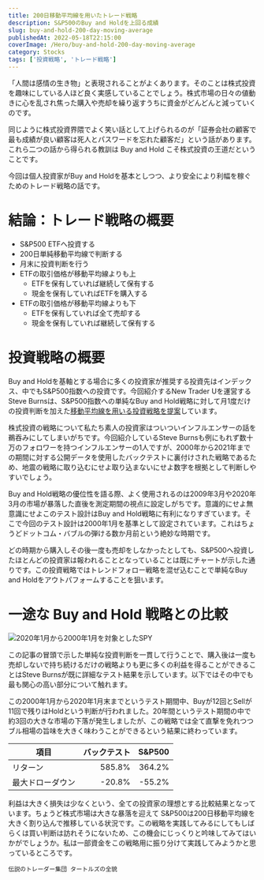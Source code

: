 ```yaml
---
title: 200日移動平均線を用いたトレード戦略
description: S&P500のBuy and Holdを上回る成績
slug: buy-and-hold-200-day-moving-average
publishedAt: 2022-05-18T22:15:00
coverImage: /Hero/buy-and-hold-200-day-moving-average
category: Stocks
tags: ['投資戦略', 'トレード戦略']
---
```


「人間は感情の生き物」と表現されることがよくあります。そのことは株式投資を趣味にしている人ほど良く実感していることでしょう。株式市場の日々の値動きに心を乱され焦った購入や売却を繰り返すうちに資金がどんどんと減っていくのです。

同じように株式投資界隈でよく笑い話として上げられるのが「証券会社の顧客で最も成績が良い顧客は死人とパスワードを忘れた顧客だ」という話があります。これら二つの話から得られる教訓は Buy and Hold こそ株式投資の王道だということです。

今回は個人投資家がBuy and Holdを基本としつつ、より安全により利幅を稼ぐためのトレード戦略の話です。

# 結論：トレード戦略の概要

- S&P500 ETFへ投資する
- 200日単純移動平均線で判断する
- 月末に投資判断を行う
- ETFの取引価格が移動平均線よりも上
  - ETFを保有していれば継続して保有する
  - 現金を保有していればETFを購入する
- ETFの取引価格が移動平均線よりも下
  - ETFを保有していれば全て売却する
  - 現金を保有していれば継続して保有する

# 投資戦略の概要

Buy and Holdを基軸とする場合に多くの投資家が推奨する投資先はインデックス、中でもS&P500指数への投資です。今回紹介するNew Trader Uを運営するSteve Burnsは、S&P500指数への単純なBuy and Hold戦略に対して月1度だけの投資判断を加えた[移動平均線を用いる投資戦略を提案](https://www.newtraderu.com/2021/06/30/200-day-moving-average-vs-buy-and-hold/)しています。

株式投資の戦略について私たち素人の投資家はついついインフルエンサーの話を鵜吞みにしてしまいがちです。今回紹介しているSteve Burnsも例にもれず数十万のフォロワーを持つインフルエンサーの1人ですが、2000年から2021年までの期間に対する公開データを使用したバックテストに裏付けされた戦略であるため、地震の戦略に取り込むにせよ取り込まないにせよ数字を根拠として判断しやすいでしょう。

Buy and Hold戦略の優位性を語る際、よく使用されるのは2009年3月や2020年3月の市場が暴落した直後を測定期間の視点に設定しがちです。意識的にせよ無意識にせよこのテスト設計はBuy and Hold戦略に有利になりすぎています。そこで今回のテスト設計は2000年1月を基準として設定されています。これはちょうどドットコム・バブルの弾ける数か月前という絶妙な時期です。

どの時期から購入しその後一度も売却をしなかったとしても、S&P500へ投資したほとんどの投資家は報われることとなっていることは既にチャートが示した通りです。この投資戦略ではトレンドフォロー戦略を混ぜ込むことで単純なBuy and Holdをアウトパフォームすることを狙います。

# 一途な Buy and Hold 戦略との比較

![2020年1月から2000年1月を対象としたSPY](/Stocks/dma200VsBuyAndHold)

この記事の冒頭で示した単純な投資判断を一貫して行うことで、購入後は一度も売却しないで持ち続けるだけの戦略よりも更に多くの利益を得ることができることはSteve Burnsが既に詳細なテスト結果を示しています。以下ではその中でも最も関心の高い部分について触れます。

この2000年1月から2020年1月末までというテスト期間中、Buyが12回とSellが11回で残りはHoldという判断が行われました。20年間というテスト期間の中で約3回の大きな市場の下落が発生しましたが、この戦略では全て直撃を免れつつブル相場の旨味を大きく味わうことができるという結果に終わっています。

| 項目             | バックテスト | S&P500 |
| ---------------- | -----------: | -----: |
| リターン         |       585.8% | 364.2% |
| 最大ドローダウン |       -20.8% | -55.2% |

利益は大きく損失は少なくという、全ての投資家の理想とする比較結果となっています。ちょうど株式市場は大きな暴落を迎えて S&P500は200日移動平均線を大きく割り込んで推移している状況です。この戦略を実践してみるにしてもしばらくは買い判断は訪れそうにないため、この機会にじっくりと吟味してみてはいかがでしょうか。私は一部資金をこの戦略用に振り分けて実践してみようかと思っているところです。

```amazon:4909074023
伝説のトレーダー集団 タートルズの全貌
```
